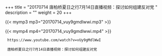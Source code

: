 +++
title = "20170714  唐柏桥夏日之行7月14日直播视频：探讨如何组建反对党 "
description = ""
weight = 20
+++

{{< mymp3 mp3="20170714_vuy9gmdlwwi.mp3" >}}

{{< mymp4 mp4="20170714_vuy9gmdlwwi.mp4" >}}

     https://www.youtube.com/watch?v=vUy9gMdlWwI 
     
     唐柏桥夏日之行7月14日直播视频：探讨如何组建反对党 
